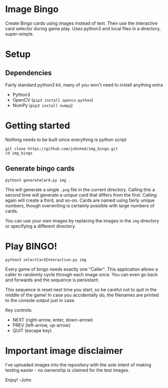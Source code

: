 # Image Bingo
Create Bingo cards using images instead of text. Then use the interactive card selector during game play. Uses python3 and local files in a directory, super-simple.

# Setup
## Dependencies
Fairly standard python3 kit, many of you won't need to install anything extra
- Python3
- OpenCV
  (`pip3 install opencv-python`)
- NumPy
  (`pip3 install numpy`)

# Getting started
Nothing needs to be built since everything is python script
```
git clone https://github.com/johnhe4/img_bingo.git
cd img_bingo
```
## Generate bingo cards
`python3 generateCard.py img .`

This will generate a single `.png` file in the current directory. Calling this a second time will generate a _unique_ card that differs from the first. Calling again will create a third, and so-on.
Cards are named using fairly unique numbers, though overwriting is certainly possible with large numbers of cards.

You can use your own images by replacing the images in the `img` directory or specifying a different directory.

# Play BINGO!
`python3 selectCardInteractive.py img`

Every game of bingo needs exactly one "Caller". This application allows a caller to randomly cycle through each image once.
You can even go back and forwards and the sequence is persistant.

This sequence is reset next time you start, so be careful not to quit in the middle of the game! In case you accidentally do, the filenames are printed to the console output just in case.

Key controls:
 - NEXT (right-arrow, enter, down-arrow)
 - PREV (left-arrow, up-arrow)
 - QUIT (escape key)
 
 # Important image disclaimer
 I've uploaded images into the repository with the sole intent of making testing easier - no ownership is claimed for the test images.

Enjoy!
-John

